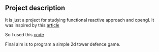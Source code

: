 Project description
-------------------

It is just a project for studying functional reactive approach and opengl.
It was inspired by this [article][insp article]

So I used this [code]

Final aim is to program a simple 2d tower defence game.

  [insp article]: https://github.com/leonidas/codeblog/blob/master/2012/2012-01-17-declarative-game-logic-afrp.md
  [code]: https://github.com/shangaslammi/coroutine-frp